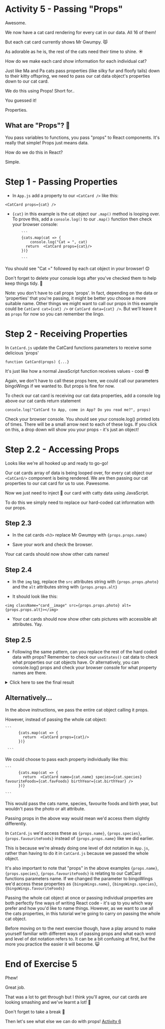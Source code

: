 # Activity 5 - Passing "Props"

Awesome.

We now have a cat card rendering for every cat in our data. All 16 of them!

But each cat card currently shows Mr Gwumpy. 😾

As adorable as he is, the rest of the cats need their time to shine. ☀️

How do we make each card show information for each individual cat?

Just like Ma and Pa cats pass properties (like silky fur and floofy tails) down to their kitty offspring, we need to pass our cat data object's properties down to our cat card.

We do this using Props! Short for..

You guessed it! 

Properties.

## What are "Props"? 🤔

You pass variables to functions, you pass "props" to React components. It's really that simple! Props just means data.

How do we do this in React?

Simple.

# Step 1 - Passing Properties

- In `App.js` add a property to our `<CatCard />` like this:

`<CatCard props={cat} />`


- `{cat}` in this example is the cat object our `.map()` method is looping over. To prove this, add a `console.log()` to our `.map()` function then check your browser console:

          ```
          {cats.map(cat => {
              console.log("Cat = ", cat)
            return  <CatCard props={cat}/>
          })}

          ```

You should see "Cat =" followed by each cat object in your browser! 😊

Don't forget to delete your console logs after you've checked them to help keep things tidy. 🧹

Note: you don't have to call props 'props'. In fact, depending on the data or 'properties' that you're passing, it might be better you choose a more suitable name. Other things we might want to call our props in this example could be `CatCard cat={cat} />` or `CatCard data={cat} />`. But we'll leave it as `props` for now so you can remember the lingo. 

# Step 2 - Receiving Properties

In `CatCard.js` update the CatCard functions parameters to receive some delicious 'props'

```
function CatCard(props) {...}
```

It's just like how a normal JavaScript function receives values - cool 😎

Again, we don't have to call these props here, we could call our parameters bingoWings if we wanted to. But props is fine for now.

To check our cat card is receiving our cat data properties, add a console log above our cat cards return statement 

`console.log("CatCard to App, come in App? Do you read me?", props)`

Check your browser console. You should see your console.log() printed lots of times. There will be a small arrow next to each of these logs. If you click on this, a drop down will show you your props - it's just an object!

# Step 2.2 - Accessing Props 

Looks like we're all hooked up and ready to go-go!

Our cat cards array of data is being looped over, for every cat object our `<CatCard/>` component is being rendered. We are then passing our cat properties to our cat card for us to use. Pawesome.

Now we just need to inject 💉 our card with catty data using JavaScript.

To do this we simply need to replace our hard-coded cat information with our props.

## Step 2.3

- In the cat cards `<h3>` replace Mr Gwumpy with `{props.props.name}`

- Save your work and check the browser.

Your cat cards should now show other cats names! 

## Step 2.4

- In the `img` tag, replace the `src` attributes string with `{props.props.photo}` and the `alt` attributes string with `{props.props.alt}`

- It should look like this:

`<img className="card__image" src={props.props.photo} alt={props.props.alt}></img>`

- Your cat cards should now show other cats pictures with accessible alt attributes. Yay.

## Step 2.5

- Following the same pattern, can you replace the rest of the hard coded data with props? Remember to check our `useStates()` cat data to check what properties our cat objects have. Or alternatively, you can console.log() props and check your browser console for what property names are there. 

<details>
<summary>Click here to see the final result</summary>
<pre>

```
function CatCard(props) {

    console.log("CatCard to App, come in App? Do you read me?", props)
    
    return (
        <div className="card">
            <h3 className="card__text card__header">{props.props.name}</h3>
            <img className="card__image" src={props.props.photo} alt={props.props.alt}></img>
            <p className="card__text">Species: {props.props.species}</p>
            <p className="card__text">Favourite Food(s): {props.props.favFoods}</p>
            <p className="card__text">Birth Year: {props.props.birthYear}</p>
        </div>
    )
}

export default CatCard
```

Let's break it down. 🔨

- We are passing `props` into our cat card: `<CatCard props={cat}/>`

- Our CatCard receives these props through its parameters: `function CatCard(props)`

- In our component, we access these properties through object [dot notation](https://developer.mozilla.org/en-US/docs/Web/JavaScript/Reference/Operators/Property_accessors). Because these properties are nested we have to go into props then props again to access each cat `props.props.cat`. 

- We insert these properties into our JSX using curly braces {}

</pre>
</details>


## Alternatively...

In the above instructions, we pass the entire cat object calling it props. 

However, instead of passing the whole cat object:

    ```
          {cats.map(cat => {
            return  <CatCard props={cat}/>
          })}

     ```
    

We could choose to pass each property individually like this:

    ```
          {cats.map(cat => {
            return  <CatCard name={cat.name} species={cat.species} favouriteFoods={cat.favFoods} birthYear={cat.birthYear} />
          })}

    ```

This would pass the cats name, species, favourite foods and birth year, but wouldn't pass the photo or alt attribute.

Passing props in the above way would mean we'd access them slightly differently. 

In `CatCard.js` we'd access these as `{props.name}`, `{props.species}`, `{props.favouriteFoods}` instead of `{props.props.name}` like we did earlier.

This is because we're already doing one level of dot notation in `App.js`, rather than having to do it in `CatCard.js` because we passed the whole object.

It's also important to note that "props" in the above examples `{props.name}`, `{props.species}`, `{props.favouriteFoods}` is relating to our CatCard functions parameters name. If we changed the parameter to bingoWings we'd access these properties as `{bingoWings.name}`, `{bingoWings.species}`, `{bingoWings.favouriteFoods}`

Passing the whole cat object at once or passing individual properties are both perfectly fine ways of writing React code - it's up to you which way prefer and how you'd like to name things. 
However, as we want to use all the cats properties, in this tutorial we're going to carry on passing the whole cat object. 

Before moving on to the next exercise though, have a play around to make yourself familiar with different ways of passing props and what each word and level of dot notation refers to. It can be a bit confusing at first, but the more you practice the easier it will become. 😺


# End of Exercise 5

Phew!

Great job. 

That was a lot to get through but I think you'll agree, our cat cards are looking smashing and we've learnt a lot! 🧠

Don't forget to take a break 🌯

Then let's see what else we can do with props! [Activity 6](./activity-6.md) 
